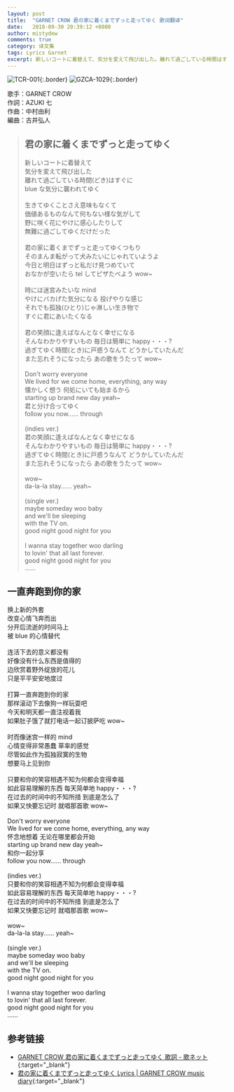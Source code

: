 ```yaml
---
layout: post
title:  "GARNET CROW 君の家に着くまでずっと走ってゆく 歌词翻译"
date:   2018-09-30 20:39:12 +0800
author: mistydew
comments: true
category: 译文集
tags: Lyrics Garnet
excerpt: 新しいコートに着替えて、気分を変えて飛び出した。離れて過ごしている時間はすぐに、blueな気分に襲われてゆく。
---
```

![TCR-001](https://crowsub.github.io/images/discography/album/TCR-001.jpg){:.border}
![GZCA-1029](https://crowsub.github.io/images/discography/single/GZCA-1029.jpg){:.border}

歌手：GARNET CROW<br>
作詞：AZUKI 七<br>
作曲：中村由利<br>
編曲：古井弘人

<blockquote class="lyric-original">
  <h2>君の家に着くまでずっと走ってゆく</h2>
  <p>
    新しいコートに着替えて<br>
    気分を変えて飛び出した<br>
    離れて過ごしている時間(どき)はすぐに<br>
    blue な気分に襲われてゆく<br>
    <br>
    生きてゆくことさえ意味もなくて<br>
    価値あるものなんて何もない様な気がして<br>
    野に咲く花にやけに感心したりして<br>
    無難に過ごしてゆくだけだった<br>
    <br>
    君の家に着くまでずっと走ってゆくつもり<br>
    そのまんま転がって犬みたいにじゃれていようよ<br>
    今日と明日はずっと私だけ見つめていて<br>
    おなかが空いたら tel してピザたべよう wow~<br>
    <br>
    時には迷宮みたいな mind<br>
    やけにバカげた気分になる 投げやりな感じ<br>
    それでも孤独(ひとり)じゃ淋しい生き物で<br>
    すぐに君にあいたくなる<br>
    <br>
    君の笑顔に逢えばなんとなく幸せになる<br>
    そんなわかりやすいもの 毎日は簡単に happy・・・?<br>
    過ぎてゆく時間(とき)に戸惑うなんて どうかしていたんだ<br>
    また忘れそうになったら あの歌をうたって wow~<br>
    <br>
    Don't worry everyone<br>
    We lived for we come home, everything, any way<br>
    懐かしく想う 何処にいても始まるから<br>
    starting up brand new day yeah~<br>
    君と分け合ってゆく<br>
    follow you now...... through<br>
    <br>
    (indies ver.)<br>
    君の笑顔に逢えばなんとなく幸せになる<br>
    そんなわかりやすいもの 毎日は簡単に happy・・・?<br>
    過ぎてゆく時間(とき)に戸惑うなんて どうかしていたんだ<br>
    また忘れそうになったら あの歌をうたって wow~<br>
    <br>
    wow~<br>
    da-la-la stay...... yeah~<br>
    <br>
    (single ver.)<br>
    maybe someday woo baby<br>
    and we'll be sleeping<br>
    with the TV on.<br>
    good night good night for you<br>
    <br>
    I wanna stay together woo darling<br>
    to lovin' that all last forever.<br>
    good night good night for you<br>
    ......
  </p>
</blockquote>

<div class="lyric-translation">
  <h2>一直奔跑到你的家</h2>
  <p>
    换上新的外套<br>
    改变心情飞奔而出<br>
    分开后流逝的时间马上<br>
    被 blue 的心情替代<br>
    <br>
    连活下去的意义都没有<br>
    好像没有什么东西是值得的<br>
    边欣赏着野外绽放的花儿<br>
    只是平平安安地度过<br>
    <br>
    打算一直奔跑到你的家<br>
    那样滚动下去像狗一样玩耍吧<br>
    今天和明天都一直注视着我<br>
    如果肚子饿了就打电话一起订披萨吃 wow~<br>
    <br>
    时而像迷宫一样的 mind<br>
    心情变得非常愚蠢 草率的感觉<br>
    尽管如此作为孤独寂寞的生物<br>
    想要马上见到你<br>
    <br>
    只要和你的笑容相遇不知为何都会变得幸福<br>
    如此容易理解的东西 每天简单地 happy・・・?<br>
    在过去的时间中的不知所措 到底是怎么了<br>
    如果又快要忘记时 就唱那首歌 wow~<br>
    <br>
    Don't worry everyone<br>
    We lived for we come home, everything, any way<br>
    怀念地想着 无论在哪里都会开始<br>
    starting up brand new day yeah~<br>
    和你一起分享<br>
    follow you now...... through<br>
    <br>
    (indies ver.)<br>
    只要和你的笑容相遇不知为何都会变得幸福<br>
    如此容易理解的东西 每天简单地 happy・・・?<br>
    在过去的时间中的不知所措 到底是怎么了<br>
    如果又快要忘记时 就唱那首歌 wow~<br>
    <br>
    wow~<br>
    da-la-la stay...... yeah~<br>
    <br>
    (single ver.)<br>
    maybe someday woo baby<br>
    and we'll be sleeping<br>
    with the TV on.<br>
    good night good night for you<br>
    <br>
    I wanna stay together woo darling<br>
    to lovin' that all last forever.<br>
    good night good night for you<br>
    ......
  </p>
</div>

## 参考链接

* [GARNET CROW 君の家に着くまでずっと走ってゆく 歌詞 - 歌ネット](https://www.uta-net.com/song/20130/){:target="_blank"}
* [君の家に着くまでずっと走ってゆく Lyrics \| GARNET CROW music diary](https://crowsub.github.io/lyrics/original/君の家に着くまでずっと走ってゆく.html){:target="_blank"}
